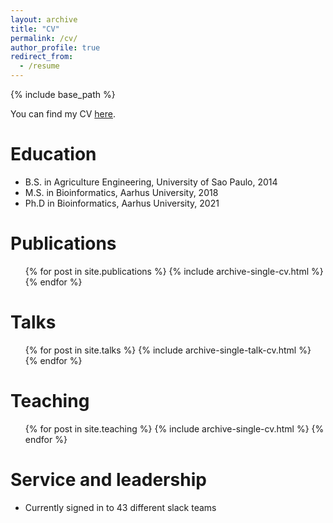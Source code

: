 ```yaml
---
layout: archive
title: "CV"
permalink: /cv/
author_profile: true
redirect_from:
  - /resume
---
```


{% include base_path %}

You can find my CV [here](http://izabelcavassim.github.io/files/MICA_CV_2021_September.pdf).

Education
======
* B.S. in Agriculture Engineering, University of Sao Paulo, 2014
* M.S. in Bioinformatics, Aarhus University, 2018
* Ph.D in Bioinformatics, Aarhus University, 2021

Publications
======
  <ul>{% for post in site.publications %}
    {% include archive-single-cv.html %}
  {% endfor %}</ul>
  
Talks
======
  <ul>{% for post in site.talks %}
    {% include archive-single-talk-cv.html %}
  {% endfor %}</ul>
  
Teaching
======
  <ul>{% for post in site.teaching %}
    {% include archive-single-cv.html %}
  {% endfor %}</ul>
  
Service and leadership
======
* Currently signed in to 43 different slack teams
